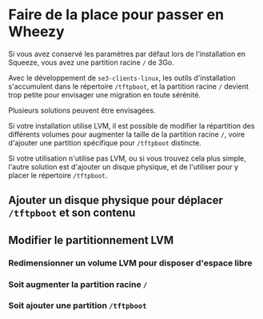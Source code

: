 # Faire de la place pour passer en Wheezy

Si vous avez conservé les paramètres par défaut lors de l'installation en Squeeze, vous avez une partition racine <code>/</code> de 3Go.

Avec le développement de <code>se3-clients-linux</code>, les outils d'installation s'accumulent dans le répertoire <code>/tftpboot</code>, et la partition racine <code>/</code> devient trop petite pour envisager une migration en toute sérénité.

Plusieurs solutions peuvent être envisagées.

Si votre installation utilise LVM, il est possible de modifier la répartition des différents volumes pour augmenter la taille de la partition racine <code>/</code>, voire d'ajouter une partition spécifique pour <code>/tftpboot</code> distincte.

Si votre utilisation n'utilise pas LVM, ou si vous trouvez cela plus simple, l'autre solution est d'ajouter un disque physique, et de l'utiliser pour y placer le répertoire <code>/tftpboot</code>.

## Ajouter un disque physique pour déplacer <code>/tftpboot</code> et son contenu

## Modifier le partitionnement LVM

### Redimensionner un volume LVM pour disposer d'espace libre

### Soit augmenter la partition racine <code>/</code>

### Soit ajouter une partition <code>/tftpboot</code>